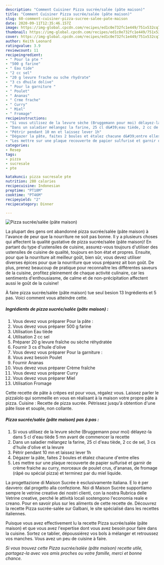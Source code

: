 ```yaml
---
description: "Comment Cuisiner Pizza sucrée/salée (pâte maison)"
title: "Comment Cuisiner Pizza sucrée/salée (pâte maison)"
slug: 60-comment-cuisiner-pizza-sucree-salee-pate-maison
date: 2020-09-11T12:35:46.157Z
image: https://img-global.cpcdn.com/recipes/ed1c0e732fc1e449/751x532cq70/pizza-sucreesalee-pate-maison-photo-principale-de-la-recette.jpg
thumbnail: https://img-global.cpcdn.com/recipes/ed1c0e732fc1e449/751x532cq70/pizza-sucreesalee-pate-maison-photo-principale-de-la-recette.jpg
cover: https://img-global.cpcdn.com/recipes/ed1c0e732fc1e449/751x532cq70/pizza-sucreesalee-pate-maison-photo-principale-de-la-recette.jpg
author: Keith Leonard
ratingvalue: 3.9
reviewcount: 11
recipeingredient:
- " Pour la pte "
- "500 g farine"
- " Eau tide"
- "2 cc sel"
- "20 g levure frache ou sche rhydrate"
- "3 cs dhuile dolive"
- " Pour la garniture "
- " Poulet"
- " Ananas"
- " Crme frache"
- " Curry"
- " Miel"
- " Fromage"
recipeinstructions:
- "Si vous utilisez de la levure sèche (Bruggemann pour moi) délayez-la dans 5 cl d&#39;eau tiède 5 mn avant de commencer la recette"
- "Dans un saladier mélangez la farine, 25 cl d&#39;eau tiède, 2 cc de sel, 3 cs d&#39;huile d&#39;olive et la levure"
- "Pétrir pendant 10 mn et laissez lever 1h"
- "Dégazer la pâte, faites 2 boules et étalez chacune d&#39;entre elles"
- "Les mettre sur une plaque recouverte de papier sulfurisé et garnir de crème fraiche au curry, morceaux de poulet crus, d&#39;ananas, de fromage (râpé ou spécial pizza) et terminez par du miel liquide."
categories:
- Resep
tags:
- pizza
- sucresale
- pte

katakunci: pizza sucresale pte 
nutrition: 280 calories
recipecuisine: Indonesian
preptime: "PT18M"
cooktime: "PT46M"
recipeyield: "2"
recipecategory: Dinner

---
```



![Pizza sucrée/salée (pâte maison)](https://img-global.cpcdn.com/recipes/ed1c0e732fc1e449/751x532cq70/pizza-sucreesalee-pate-maison-photo-principale-de-la-recette.jpg)

La plupart des gens ont abandonné pizza sucrée/salée (pâte maison) à l'avance de peur que la nourriture ne soit pas bonne. Il y a plusieurs choses qui affectent la qualité gustative de pizza sucrée/salée (pâte maison)! En partant du type d'ustensiles de cuisine, assurez-vous toujours d'utiliser des ustensiles de cuisine de qualité, toujours en bon état et propres. Ensuite, pour que la nourriture ait meilleur goût, bien sûr, vous devez utiliser diverses épices pour que la nourriture que vous préparez ait bon goût. De plus, prenez beaucoup de pratique pour reconnaître les différentes saveurs de la cuisine, profitez pleinement de chaque activité culinaire, car les sentiments d'enthousiasme, de calme et de non-précipitation affectent aussi le goût de la cuisine!

<!--inarticleads1-->

À faire pizza sucrée/salée (pâte maison) tue seul besion 13 Ingrédients et 5 pas. Voici comment vous atteindre cette.

##### Ingrédients de pizza sucrée/salée (pâte maison) :

1. Vous devez vous préparer  Pour la pâte :
1. Vous devez vous préparer 500 g farine
1. Utilisation  Eau tiède
1. Utilisation 2 cc sel
1. Préparer 20 g levure fraîche ou sèche réhydratée
1. Fournir 3 cs d&#39;huile d&#39;olive
1. Vous devez vous préparer  Pour la garniture :
1. Vous avez besoin  Poulet
1. Fournir  Ananas
1. Vous devez vous préparer  Crème fraîche
1. Vous devez vous préparer  Curry
1. Vous devez vous préparer  Miel
1. Utilisation  Fromage


Cette recette de pâte à crêpes est pour vous, régalez vous. Laissez parler le pizzaïolo qui sommeille en vous en réalisant à la maison votre propre pâte à pizza. Cuisine : Recette de pizza sucrée. Pétrissez jusqu&#39;à obtention d&#39;une pâte lisse et souple, non collante. 

<!--inarticleads2-->

##### Pizza sucrée/salée (pâte maison) pas à pas :

1. Si vous utilisez de la levure sèche (Bruggemann pour moi) délayez-la dans 5 cl d&#39;eau tiède 5 mn avant de commencer la recette
1. Dans un saladier mélangez la farine, 25 cl d&#39;eau tiède, 2 cc de sel, 3 cs d&#39;huile d&#39;olive et la levure
1. Pétrir pendant 10 mn et laissez lever 1h
1. Dégazer la pâte, faites 2 boules et étalez chacune d&#39;entre elles
1. Les mettre sur une plaque recouverte de papier sulfurisé et garnir de crème fraiche au curry, morceaux de poulet crus, d&#39;ananas, de fromage (râpé ou spécial pizza) et terminez par du miel liquide.


La progettazione di Maison Sucrée è esclusivamente italiana. E lo è per davvero: dal progetto alla confezione. Noi di Maison Sucrée supportiamo sempre le vetrine creative dei nostri clienti, con la nostra Rubrica delle Vetrine creative, perché le attività locali sostengono l&#39;economia reale e creano. Pour en savoir plus sur les aliments de cette recette de. Découvrez la recette Pizza sucrée-salée sur Galbani, le site spécialisé dans les recettes italiennes. 

<!--inarticleads1-->

<p>
Puisque vous avez effectivement lu la recette Pizza sucrée/salée (pâte maison) et que vous avez l'expertise dont vous avez besoin pour faire dans la cuisine. Sortez ce tablier, dépoussiérez vos bols à mélanger et retroussez vos manches. Vous avez un peu de cuisine à faire.
</p>

<p>
<i>Si vous trouvez cette Pizza sucrée/salée (pâte maison) recette utile, partagez-la avec vos amis proches ou votre famille, merci et bonne chance.</i>
</p>
